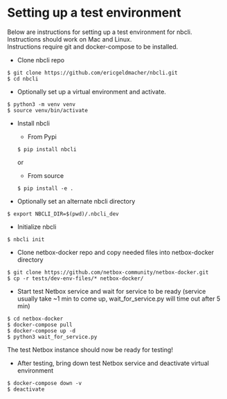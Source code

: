 # Setting up a test environment

Below are instructions for setting up a test environment for nbcli.  
Instructions should work on Mac and Linux.  
Instructions require git and docker-compose to be installed.

* Clone nbcli repo
```
$ git clone https://github.com/ericgeldmacher/nbcli.git
$ cd nbcli
```

* Optionally set up a virtual environment and activate.
```
$ python3 -m venv venv
$ source venv/bin/activate
```

* Install nbcli
  - From Pypi
  ```
  $ pip install nbcli
  ```
  or
  - From source
  ```
  $ pip install -e .
  ```

* Optionally set an alternate nbcli directory
```
$ export NBCLI_DIR=$(pwd)/.nbcli_dev
```

* Initialize nbcli
```
$ nbcli init
```

* Clone netbox-docker repo and copy needed files into netbox-docker directory
```
$ git clone https://github.com/netbox-community/netbox-docker.git
$ cp -r tests/dev-env-files/* netbox-docker/
```

* Start test Netbox service and wait for service to be ready
  (service usually take ~1 min to come up, wait_for_service.py will time out after 5 min)
```
$ cd netbox-docker
$ docker-compose pull
$ docker-compose up -d
$ python3 wait_for_service.py
```

The test Netbox instance should now be ready for testing!

* After testing, bring down test Netbox service and deactivate virtual environment 
```
$ docker-compose down -v
$ deactivate
```
